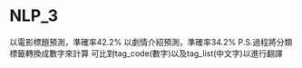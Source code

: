# NLP_3
以電影標題預測，準確率42.2%
以劇情介紹預測，準確率34.2%
P.S.過程將分類標籤轉換成數字來計算
    可比對tag_code(數字)以及tag_list(中文字)以進行翻譯
